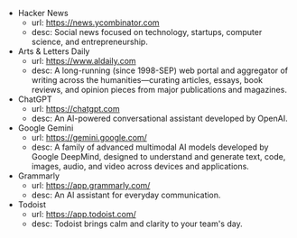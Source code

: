 - Hacker News
  - url: https://news.ycombinator.com
  - desc: Social news focused on technology, startups, computer science, and entrepreneurship.
- Arts & Letters Daily
  - url: https://www.aldaily.com
  - desc: A long-running (since 1998-SEP) web portal and aggregator of writing across the humanities—curating articles, essays, book reviews, and opinion pieces from major publications and magazines.
- ChatGPT
  - url: https://chatgpt.com
  - desc: An AI-powered conversational assistant developed by OpenAI.
- Google Gemini
  - url: https://gemini.google.com/
  - desc: A family of advanced multimodal AI models developed by Google DeepMind, designed to understand and generate text, code, images, audio, and video across devices and applications.
- Grammarly
  - url: https://app.grammarly.com/
  - desc: An AI assistant for everyday communication.
- Todoist
  - url: https://app.todoist.com/
  - desc: Todoist brings calm and clarity to your team's day.